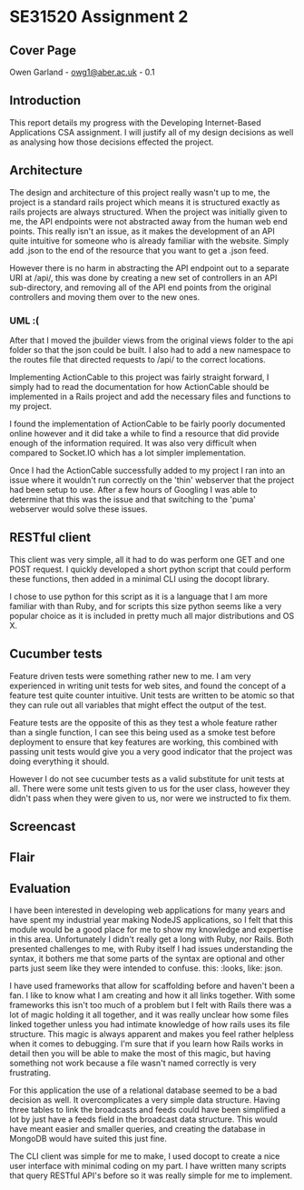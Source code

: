 # SE31520 Assignment 2

## Cover Page
Owen Garland - owg1@aber.ac.uk - 0.1

## Introduction
This report details my progress with the Developing Internet-Based Applications CSA assignment. I will justify all of my design decisions as well as analysing how those decisions effected the project. 

## Architecture
The design and architecture of this project really wasn't up to me, the project is a standard rails project which means it is structured exactly as rails projects are always structured. When the project was initially given to me, the API endpoints were not abstracted away from the human web end points. This really isn't an issue, as it makes the development of an API quite intuitive for someone who is already familiar with the website. Simply add .json to the end of the resource that you want to get a .json feed. 

However there is no harm in abstracting the API endpoint out to a separate URI at /api/, this was done by creating a new set of controllers in an API sub-directory, and removing all of the API end points from the original controllers and moving them over to the new ones. 

### UML :( 


After that I moved the jbuilder views from the original views folder to the api folder so that the json could be built. I also had to add a new namespace to the routes file that directed requests to /api/ to the correct locations. 

Implementing ActionCable to this project was fairly straight forward, I simply had to read the documentation for how ActionCable should be implemented in a Rails project and add the necessary files and functions to my project. 

I found the implementation of ActionCable to be fairly poorly documented online however and it did take a while to find a resource that did provide enough of the information required. It was also very difficult when compared to Socket.IO which has a lot simpler implementation. 

Once I had the ActionCable successfully added to my project I ran into an issue where it wouldn't run correctly on the 'thin' webserver that the project had been setup to use. After a few hours of Googling I was able to determine that this was the issue and that switching to the 'puma' webserver would solve these issues. 

## RESTful client
This client was very simple, all it had to do was perform one GET and one POST request. I quickly developed a short python script that could perform these functions, then added in a minimal CLI using the docopt library. 

I chose to use python for this script as it is a language that I am more familiar with than Ruby, and for scripts this size python seems like a very popular choice as it is included in pretty much all major distributions and OS X.

## Cucumber tests
Feature driven tests were something rather new to me. I am very experienced in writing unit tests for web sites, and found the concept of a feature test quite counter intuitive. Unit tests are written to be atomic so that they can rule out all variables that might effect the output of the test. 

Feature tests are the opposite of this as they test a whole feature rather than a single function, I can see this being used as a smoke test before deployment to ensure that key features are working, this combined with passing unit tests would give you a very good indicator that the project was doing everything it should.

However I do not see cucumber tests as a valid substitute for unit tests at all. There were some unit tests given to us for the user class, however they didn't pass when they were given to us, nor were we instructed to fix them. 

## Screencast

## Flair

## Evaluation
I have been interested in developing web applications for many years and have spent my industrial year making NodeJS applications, so I felt that this module would be a good place for me to show my knowledge and expertise in this area. Unfortunately I didn't really get a long with Ruby, nor Rails. Both presented challenges to me, with Ruby itself I had issues understanding the syntax, it bothers me that some parts of the syntax are optional and other parts just seem like they were intended to confuse. this: :looks, like: json.

I have used frameworks that allow for scaffolding before and haven't been a fan. I like to know what I am creating and how it all links together. With some frameworks this isn't too much of a problem but I felt with Rails there was a lot of magic holding it all together, and it was really unclear how some files linked together unless you had intimate knowledge of how rails uses its file structure. This magic is always apparent and makes you feel rather helpless when it comes to debugging. I'm sure that if you learn how Rails works in detail then you will be able to make the most of this magic, but having something not work because a file wasn't named correctly is very frustrating. 


For this application the use of a relational database seemed to be a bad decision as well. It overcomplicates a very simple data structure. Having three tables to link the broadcasts and feeds could have been simplified a lot by just have a feeds field in the broadcast data structure. This would have meant easier and smaller queries, and creating the database in MongoDB would have suited this just fine. 

The CLI client was simple for me to make, I used docopt to create a nice user interface with minimal coding on my part. I have written many scripts that query RESTful API's before so it was really simple for me to implement. 
